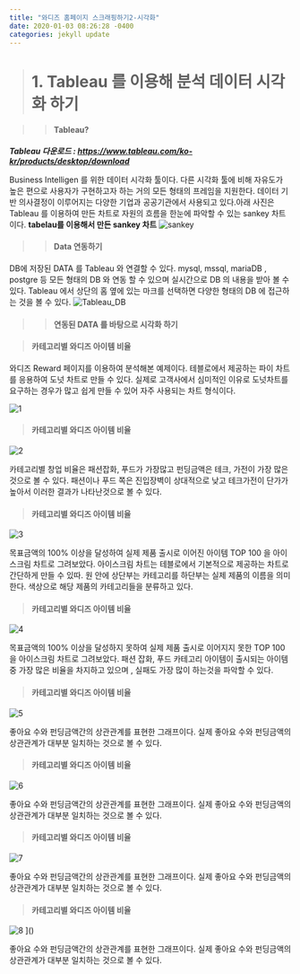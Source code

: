 ```yaml
---
title: "와디즈 홈페이지 스크래핑하기2-시각화"
date: 2020-01-03 08:26:28 -0400
categories: jekyll update
---
```

># 1. Tableau 를 이용해 분석 데이터 시각화 하기

>>#### Tableau?

***Tableau 다운로드 :
https://www.tableau.com/ko-kr/products/desktop/download***

Business Intelligen 를 위한 데이터 시각화 툴이다. 다른 시각화 툴에 비해 자유도가 높은 편으로 사용자가 구현하고자 하는 거의 모든 형태의 프레임을 지원한다. 데이터 기반 의사결정이 이루어지는 다양한 기업과 공공기관에서 사용되고 있다.아래 사진은 Tableau 를 이용하여 만든 차트로 자원의 흐름을 한눈에 파악할 수 있는 sankey 차트 이다.
**tabelau를 이용해서 만든 sankey 차트**
![sankey](https://user-images.githubusercontent.com/59075490/71806510-53672c00-30ac-11ea-96d6-3cd49883541d.png)

>>#### Data 연동하기

DB에 저장된 DATA 를 Tableau 와 연결할 수 있다. mysql, mssql, mariaDB , postgre 등 모든 형태의 DB 와 연동 할 수 있으며 실시간으로 DB 의 내용을 받아 볼 수 있다. Tableau 에서 상단의 홈 옆에 있는 마크를 선택하면 다양한 형태의 DB 에 접근하는 것을 볼 수 있다.
![Tableau_DB](https://user-images.githubusercontent.com/59075490/71806512-53672c00-30ac-11ea-8b9a-bda972ff0a56.png)



>>#### 연동된 DATA 를 바탕으로 시각화 하기

>#### 카테고리별 와디즈 아이템 비율

와디즈 Reward 페이지를 이용하여 분석해본 예제이다. 테블로에서 제공하는 파이 차트를 응용하여 도넛 차트로 만들 수 있다. 실제로 고객사에서 심미적인 이유로 도넛차트를 요구하는 경우가 많고 쉽게 만들 수 있어 자주 사용되는 차트 형식이다.

![1](https://user-images.githubusercontent.com/59075490/71806535-611cb180-30ac-11ea-9e41-28f2fb93b8e6.png)


>#### 카테고리별 와디즈 아이템 비율

![2](https://user-images.githubusercontent.com/59075490/71806502-519d6880-30ac-11ea-854b-ae1be290a7c5.png)


카테고리별 창업 비율은 패션잡화, 푸드가 가장많고 펀딩금액은 테크, 가전이 가장 많은 것으로 볼 수 있다. 패션이나 푸드 쪽은 진입장벽이 상대적으로 낮고 테크가전이 단가가 높아서 이러한 결과가 나타난것으로 볼 수 있다.

>#### 카테고리별 와디즈 아이템 비율

![3](https://user-images.githubusercontent.com/59075490/71806503-5235ff00-30ac-11ea-9ec5-f9ac08dfc618.png)


목표금액의 100% 이상을 달성하여 실제 제품 출시로 이어진 아이템 TOP 100 을 아이스크림 차트로 그려보았다. 아이스크림 차트는 테블로에서 기본적으로 제공하는 차트로 간단하게 만들 수 있따. 원 안에 상단부는 카테고리를 하단부는 실제 제품의 이름을 의미한다. 색상으로 해당 제품의 카테고리들을 분류하고 있다.

>#### 카테고리별 와디즈 아이템 비율

![4](https://user-images.githubusercontent.com/59075490/71806504-5235ff00-30ac-11ea-9f43-29ccf5e75f3b.png)


목표금액의 100% 이상을 달성하지 못하여 실제 제품 출시로 이어지지 못한 TOP 100 을 아이스크림 차트로 그려보았다. 패션 잡화, 푸드 카테고리 아이템이 출시되는 아이템중 가장 많은 비율을 차지하고 있으며 , 실패도 가장 많이 하는것을 파악할 수 있다.

>#### 카테고리별 와디즈 아이템 비율

![5](https://user-images.githubusercontent.com/59075490/71806505-5235ff00-30ac-11ea-83e5-a70af808398e.png)

좋아요 수와 펀딩금액간의 상관관계를 표현한 그래프이다. 실제 좋아요 수와 펀딩금액의 상관관계가 대부분 일치하는 것으로 볼 수 있다.
>#### 카테고리별 와디즈 아이템 비율

![6](https://user-images.githubusercontent.com/59075490/71806506-52ce9580-30ac-11ea-9aca-c7f5bf379eea.png)



좋아요 수와 펀딩금액간의 상관관계를 표현한 그래프이다. 실제 좋아요 수와 펀딩금액의 상관관계가 대부분 일치하는 것으로 볼 수 있다.
>#### 카테고리별 와디즈 아이템 비율

![7](https://user-images.githubusercontent.com/59075490/71806507-52ce9580-30ac-11ea-9bee-42611d27a871.png)


좋아요 수와 펀딩금액간의 상관관계를 표현한 그래프이다. 실제 좋아요 수와 펀딩금액의 상관관계가 대부분 일치하는 것으로 볼 수 있다.
>#### 카테고리별 와디즈 아이템 비율

![8](https://user-images.githubusercontent.com/59075490/71806509-52ce9580-30ac-11ea-9c11-cc5105568547.png)
]()


좋아요 수와 펀딩금액간의 상관관계를 표현한 그래프이다. 실제 좋아요 수와 펀딩금액의 상관관계가 대부분 일치하는 것으로 볼 수 있다.



<!-- Check out the [Jekyll docs][jekyll-docs] for more info on how to get the most out of Jekyll. File all bugs/feature requests at [Jekyll’s GitHub repo][jekyll-gh]. If you have questions, you can ask them on [Jekyll Talk][jekyll-talk].

[jekyll-docs]: https://jekyllrb.com/docs/home
[jekyll-gh]:   https://github.com/jekyll/jekyll
[jekyll-talk]: https://talk.jekyllrb.com/ -->
